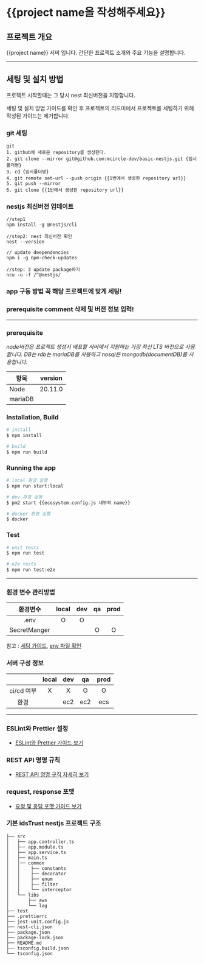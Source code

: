# {{project name을 작성해주세요}}

## 프로젝트 개요
{{project name}} 서버 입니다.
간단한 프로젝트 소개와 주요 기능을 설명합니다.


---
## 세팅 및 설치 방법
프로젝트 시작할때는 그 당시 nest 최신버전을 지향합니다.

세팅 및 설치 방법 가이드를 확인 후 프로젝트의 리드미에서 프로젝트를 세팅하기 위해 작성된 가이드는 제거합니다.

### git 세팅
```
git 
1. github에 새로운 repository를 생성한다. 
2. git clone --mirror git@github.com:mcircle-dev/basic-nestjs.git {임시폴더명} 
3. cd {임시폴더명}
4. git remote set-url --push origin {{1번에서 생성한 repository url}}
5. git push --mirror
6. git clone {{1번에서 생성된 repository url}}
```

### nestjs 최신버전 업데이트
```
//step1
npm install -g @nestjs/cli

//step2: nest 최신버전 확인
nest --version

// update deependencies
npm i -g npm-check-updates

//step: 3 update package하기 
ncu -u -f /^@nestjs/ 

```
###  app 구동 방법 꼭 해당 프로젝트에 맞게 세팅!
### prerequisite comment 삭제 및 버전 정보 입력!

---

### prerequisite
_node버전은 프로젝트 생성시 배포할 서버에서 지원하는 가장 최신 LTS 버전으로 사용합니다.
DB는 rdb는 mariaDB를 사용하고 nosql은 mongodb(documentDB)를 사용합니다._


| 항목                    | version | 
|-----------------------|:-------:|
| Node                  | 20.11.0 |
| mariaDB               |         |



### Installation, Build

```bash
# install
$ npm install

# build
$ npm run build
```

### Running the app

```bash
# local 환경 실행
$ npm run start:local

# dev 환경 실행
$ pm2 start {{ecosystem.config.js 내부의 name}}

# docker 환경 실행
$ docker
``` 

### Test

```bash
# unit tests
$ npm run test

# e2e tests
$ npm run test:e2e
```
---

### 횐경 변수 관리방법
|     환경변수     | local | dev | qa  | prod | 
|:------------:|:-----:|:---:|:---:|:----:|
|     .env     |   O   |  O  |     |      |
| SecretManger |       |     |  O  |  O   |
참고 : [세팅 가이드](https://well-check.atlassian.net/wiki/spaces/QPKY/pages/917110829/env), [env 파일 확인](https://well-check.atlassian.net/wiki/spaces/UxzsMGJ2xrp3/pages/985268300)


### 서버 구성 정보
|          | local |  dev  | qa  | prod | 
|:--------:|:-----:|:-----:|:---:|:----:|
| ci/cd 여부 |   X   |   X   |  O  |  O   |
|    환경    |       |  ec2  | ec2 | ecs  |


---
### ESLint와 Prettier 설정
- [ESLint와 Prettier  가이드 보기](https://well-check.atlassian.net/wiki/spaces/QPKY/pages/917176350/eslint+prettier)


### REST API 명명 규칙
- [REST API 명명 규칙 자세히 보기](https://well-check.atlassian.net/wiki/spaces/QPKY/pages/921763841/rest+api+naming+rule)


### request, response 포맷
- [요청 및 응답 포맷 가이드 보기](https://well-check.atlassian.net/wiki/spaces/QPKY/pages/680230913/request+response)


### 기본 idsTrust nestjs 프로젝트 구조

```plaintext
├── src
│   ├── app.controller.ts
│   ├── app.module.ts
│   ├── app.service.ts
│   ├── main.ts
│   │── common
│   │    ├── constants 
│   │    ├── decorator 
│   │    ├── enum
│   │    ├── filter
│   │    └── interceptor
│   └── libs
│       ├── aws
│       └── log
├── test
├── .prettierrc
├── jest-unit.config.js
├── nest-cli.json
├── package.json
├── package-lock.json
├── README.md
├── tsconfig.build.json
└── tsconfig.json
